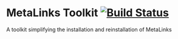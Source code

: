 # MetaLinks Toolkit [![Build Status](https://travis-ci.org/peteruhnak/metalinks-toolkit.svg?branch=master)](https://travis-ci.org/peteruhnak/metalinks-toolkit)

A toolkit simplifying the installation and reinstallation of MetaLinks
